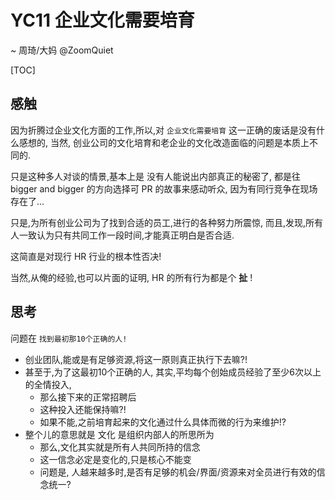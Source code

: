 # YC11 企业文化需要培育
~ 周琦/大妈 @ZoomQuiet

[TOC]

## 感触
因为折腾过企业文化方面的工作,所以,对 `企业文化需要培育` 这一正确的废话是没有什么感想的,
当然, 创业公司的文化培育和老企业的文化改造面临的问题是本质上不同的.

只是这种多人对谈的情景,基本上是 没有人能说出内部真正的秘密了,
都是往 bigger and bigger 的方向选择可 PR 的故事来感动听众,
因为有同行竞争在现场存在了...

只是,为所有创业公司为了找到合适的员工,进行的各种努力所震惊,
而且,发现,所有人一致认为只有共同工作一段时间,才能真正明白是否合适.

这简直是对现行 HR 行业的根本性否决!

当然,从俺的经验,也可以片面的证明, HR 的所有行为都是个 **扯** !


## 思考
问题在 `找到最初那10个正确的人!`

- 创业团队,能或是有足够资源,将这一原则真正执行下去嘛?!
- 甚至于,为了这最初10个正确的人, 其实,平均每个创始成员经验了至少6次以上的全情投入,
    + 那么接下来的正常招聘后
    + 这种投入还能保持嘛?!
    + 如果不能,之前培育起来的文化通过什么具体而微的行为来维护!?
- 整个儿的意思就是 文化 是组织内部人的所思所为
    + 那么,文化其实就是所有人共同所持的信念
    + 这一信念必定是变化的,只是核心不能变
    + 问题是, 人越来越多时,是否有足够的机会/界面/资源来对全员进行有效的信念统一?